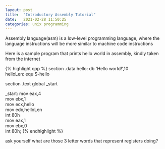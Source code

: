 ```yaml
---
layout: post
title:  "Introductory Assembly Tutorial"
date:   2021-02-28 11:50:25
categories: unix programming
---
```



Assembly language(asm) is a low-level programming language, where the language instructions will be more similar to machine code instructions

Here is a sample program that prints hello world in assembly, kindly taken from the internet

{% highlight cpp %}
section .data
    hello:     db 'Hello world!',10    
	helloLen:  equ $-hello            

section .text
	global _start

_start:
	mov eax,4            
	mov ebx,1            
	mov ecx,hello       
	mov edx,helloLen     
	int 80h           
	mov eax,1       
	mov ebx,0           
	int 80h;
{% endhighlight %}

ask yourself what are those 3 letter words that represent registers doing?